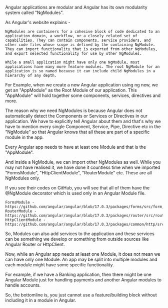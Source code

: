 Angular applications are modular and Angular has its own modularity system called "NgModules".

As Angular's website explains -

    NgModules are containers for a cohesive block of code dedicated to an application domain, a workflow, or a closely related set of capabilities. They can contain components, service providers, and other code files whose scope is defined by the containing NgModule. They can import functionality that is exported from other NgModules, and export selected functionality for use by other NgModules.

    While a small application might have only one NgModule, most applications have many more feature modules. The root NgModule for an application is so named because it can include child NgModules in a hierarchy of any depth.

For Example, when we create a new Angular application using ng new, we get an "AppModule" as the Root Module of our application. This "AppModule" will hold together some components, services, directives and more.

The reason why we need NgModules is because Angular does not automatically detect the Components or Services or Directives in our application. We have to explicitly tell Angular about them and that's why we have to mention every single Component, Service, Pipe, Directive etc in the "NgModule" so that Angular knows that all these are part of a specific module in the app.

Every Angular app needs to have at least one Module and that is the "AppModule".

And inside a NgModule, we can import other NgModules as well. While you may not have realised it, we have done it countless time when we imported "FormsModule", "HttpClientModule", "RouterModule" etc. These are all NgModules only.

If you see their codes on GitHub, you will see that all of them have the @NgModule decorator which is used only in an Angular Module file.

    FormsModule - https://github.com/angular/angular/blob/17.0.3/packages/forms/src/form_providers.ts
    RouterModule - https://github.com/angular/angular/blob/17.0.3/packages/router/src/router_module.ts
    HttpClientModule - https://github.com/angular/angular/blob/17.0.3/packages/common/http/src/module.ts

So, Modules can also add services to the application and these services can be something we develop or something from outside sources like Angular Router or HttpClient.

Now, while an Angular app needs at least one Module, it does not mean we can have only one Module. An app may be split into multiple modules and each module might have some specific functionality.

For example, if we have a Banking application, then there might be one Angular Module just for handling payments and another Angular modules to handle accounts.

So, the bottomline is, you just cannot use a feature/building block without including it in a module in Angular.